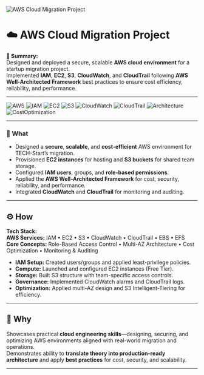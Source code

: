 ![AWS Cloud Migration Project](https://img.shields.io/badge/AWS-Cloud%20Migration-orange?logo=amazon-aws&logoColor=white&style=for-the-badge)

# ☁️ AWS Cloud Migration Project

**🚀 Summary:**  
Designed and deployed a secure, scalable **AWS cloud environment** for a startup migration project.  
Implemented **IAM**, **EC2**, **S3**, **CloudWatch**, and **CloudTrail** following **AWS Well-Architected Framework** best practices to ensure cost efficiency, reliability, and performance.

---

![AWS](https://img.shields.io/badge/AWS-Cloud%20Platform-orange?logo=amazon-aws&logoColor=white)
![IAM](https://img.shields.io/badge/IAM-Access%20Management-blue)
![EC2](https://img.shields.io/badge/EC2-Compute-lightgrey?logo=amazon-ec2&logoColor=orange)
![S3](https://img.shields.io/badge/S3-Storage-success?logo=amazon-s3&logoColor=white)
![CloudWatch](https://img.shields.io/badge/CloudWatch-Monitoring-purple?logo=amazoncloudwatch&logoColor=white)
![CloudTrail](https://img.shields.io/badge/CloudTrail-Auditing-yellow?logo=amazoncloudtrail&logoColor=black)
![Architecture](https://img.shields.io/badge/Framework-Well--Architected-green)
![CostOptimization](https://img.shields.io/badge/Focus-Cost%20Optimization-blue)

---

### **🧩 What**
- Designed a **secure**, **scalable**, and **cost-efficient** AWS environment for TECH-Start’s migration.  
- Provisioned **EC2 instances** for hosting and **S3 buckets** for shared team storage.  
- Configured **IAM users**, groups, and **role-based permissions**.  
- Applied the **AWS Well-Architected Framework** for cost, security, reliability, and performance.  
- Integrated **CloudWatch** and **CloudTrail** for monitoring and auditing.  

---

## **⚙️ How**

**Tech Stack:**  
**AWS Services:** IAM • EC2 • S3 • CloudWatch • CloudTrail • EBS • EFS  
**Core Concepts:** Role-Based Access Control • Multi-AZ Architecture • Cost Optimization • Monitoring & Auditing  

- **IAM Setup:** Created users/groups and applied least-privilege policies.  
- **Compute:** Launched and configured EC2 instances (Free Tier).  
- **Storage:** Built S3 structure with team-specific access controls.  
- **Governance:** Implemented CloudWatch alarms and CloudTrail logs.  
- **Optimization:** Applied multi-AZ design and S3 Intelligent-Tiering for efficiency.  

---

## **🎯 Why**
Showcases practical **cloud engineering skills**—designing, securing, and optimizing AWS environments aligned with real-world migration and operations.  
Demonstrates ability to **translate theory into production-ready architecture** and apply **best practices** for cost, security, and scalability.  

---
